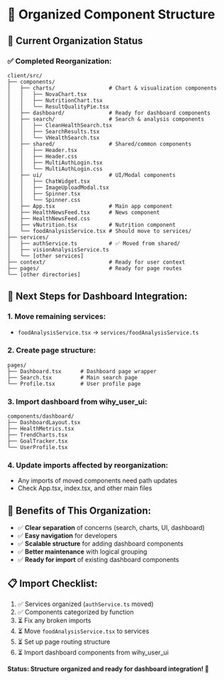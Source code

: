 # 📁 Organized Component Structure

## 🎯 **Current Organization Status**

### **✅ Completed Reorganization:**

```
client/src/
├── components/
│   ├── charts/                 # Chart & visualization components
│   │   ├── NovaChart.tsx
│   │   ├── NutritionChart.tsx
│   │   └── ResultQualityPie.tsx
│   ├── dashboard/              # Ready for dashboard components
│   ├── search/                 # Search & analysis components
│   │   ├── CleanHealthSearch.tsx
│   │   ├── SearchResults.tsx
│   │   └── VHealthSearch.tsx
│   ├── shared/                 # Shared/common components
│   │   ├── Header.tsx
│   │   ├── Header.css
│   │   ├── MultiAuthLogin.tsx
│   │   └── MultiAuthLogin.css
│   ├── ui/                     # UI/Modal components
│   │   ├── ChatWidget.tsx
│   │   ├── ImageUploadModal.tsx
│   │   ├── Spinner.tsx
│   │   └── Spinner.css
│   ├── App.tsx                 # Main app component
│   ├── HealthNewsFeed.tsx      # News component
│   ├── HealthNewsFeed.css      
│   ├── vNutrition.tsx          # Nutrition component
│   └── foodAnalysisService.tsx # Should move to services/
├── services/
│   ├── authService.ts          # ✅ Moved from shared/
│   ├── visionAnalysisService.ts
│   └── [other services]
├── context/                    # Ready for user context
├── pages/                      # Ready for page routes
└── [other directories]
```

## 🔧 **Next Steps for Dashboard Integration:**

### **1. Move remaining services:**
- `foodAnalysisService.tsx` → `services/foodAnalysisService.ts`

### **2. Create page structure:**
```
pages/
├── Dashboard.tsx      # Dashboard page wrapper
├── Search.tsx         # Main search page
└── Profile.tsx        # User profile page
```

### **3. Import dashboard from wihy_user_ui:**
```
components/dashboard/
├── DashboardLayout.tsx
├── HealthMetrics.tsx
├── TrendCharts.tsx
├── GoalTracker.tsx
└── UserProfile.tsx
```

### **4. Update imports affected by reorganization:**
- Any imports of moved components need path updates
- Check App.tsx, index.tsx, and other main files

## 🎯 **Benefits of This Organization:**

- ✅ **Clear separation** of concerns (search, charts, UI, dashboard)
- ✅ **Easy navigation** for developers
- ✅ **Scalable structure** for adding dashboard components
- ✅ **Better maintenance** with logical grouping
- ✅ **Ready for import** of existing dashboard components

## 📋 **Import Checklist:**

1. ✅ Services organized (`authService.ts` moved)
2. ✅ Components categorized by function
3. ⏳ Fix any broken imports
4. ⏳ Move `foodAnalysisService.tsx` to services
5. ⏳ Set up page routing structure
6. ⏳ Import dashboard components from wihy_user_ui

**Status: Structure organized and ready for dashboard integration! 🎉**